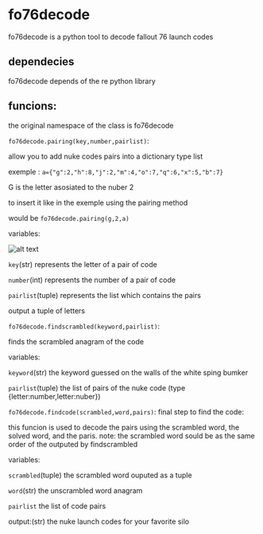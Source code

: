# fo76decode
fo76decode is a python tool to decode fallout 76 launch codes
## dependecies
fo76decode depends of the re python library
## funcions:
the original namespace of the class is fo76decode

`fo76decode.pairing(key,number,pairlist)`:

allow you to add nuke codes pairs into a dictionary type list

exemple : `a={"g":2,"h":8,"j":2,"m":4,"o":7,"q":6,"x":5,"b":7}`

G is the letter asosiated to the nuber 2

to insert it like in the exemple using the pairing method

would be `fo76decode.pairing(g,2,a)`

variables: 

![alt text](https://projects.overcorp.net/2022/images/152838.png)

`key`(str) represents the letter of a pair of code

`number`(int) represents the number of a pair of code

`pairlist`(tuple) represents the list which contains the pairs

output a tuple of letters

`fo76decode.findscrambled(keyword,pairlist)`:

finds the scrambled anagram of the code

variables:

`keyword`(str) the keyword guessed on the walls of the white sping bumker

`pairlist`(tuple) the list of pairs of the nuke code (type {letter:number,letter:nuber})

`fo76decode.findcode(scrambled,word,pairs)`:
final step to find the code:

this funcion is used to decode the pairs using the scrambled word, the solved word, and the paris.
note: the scrambled word sould be as the same order of the outputed by findscrambled

variables:

`scrambled`(tuple) the scrambled word ouputed as a tuple

`word`(str) the unscrambled word anagram

`pairlist` the list of code pairs

output:(str) the nuke launch codes for your favorite silo

